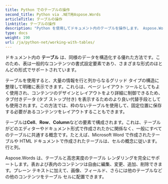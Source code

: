 ```yaml
---
title: Python でのテーブルの操作
second_title: Python via .NET用Aspose.Words
articleTitle: テーブルの操作
linktitle: テーブルの操作
description: "Python を使用してドキュメント内のテーブルを操作します。 Aspose.Words for Python でテーブルとテーブル ノードの概念を操作する方法を紹介します。"
type: docs
weight: 190
url: /ja/python-net/working-with-tables/
---
```


ドキュメント内の **テーブル** は、同様のデータを構造化する優れた方法です。このため、表は一般的なコンテンツの書式設定要素であり、さまざまな形式のほとんどの形式でサポートされています。

テーブルを使用すると、大量の情報を行と列からなるグリッド タイプの構造に整理して明確に表示できます。これらは、ページ レイアウト ツールとしてもよく使用され、コンテンツのデザインとレイアウトをより詳細に制御できるため、タブ付きデータ (タブ ストップ付き) を表示するためのより良い代替手段としても使用されます。この方法では、枠のないテーブルを使用して、固定位置に保存する必要があるコンテンツをレイアウトすることもできます。

テーブルは**Cell**、**Row**、**Column**などの要素で構成されます。これは、テーブルがどのエディターやドキュメント形式で作成されたかに関係なく、一般にすべてのテーブルに共通する概念です。たとえば、Microsoft Word で作成されたテーブルや HTML ドキュメントで作成されたテーブルは、セルの概念に従います。行と列。

Aspose.Words は、テーブルと高忠実度のテーブル レンダリングを完全にサポートします。表および表内のコンテンツは自由に編集、変更、追加、削除できます。プレーン テキストに加えて、画像、フィールド、さらには他のテーブルなどの他のコンテンツをテーブル セルに配置できます。
